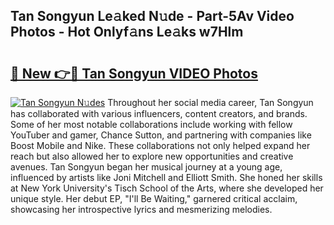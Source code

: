 ## Tan Songyun Le𝚊ked N𝚞de - Part-5Av Video Photos - Hot Onlyf𝚊ns Le𝚊ks w7Hlm

# <h2><a href="http://ac44039.deff.icu/?id=Tan+Songyun">🔗 New 👉🔴 Tan Songyun VIDEO Photos</a></h2>

[![Tan Songyun N𝚞des](https://i.imgur.com/rIISA9y.gif)](http://ac44039.deff.icu/?id=Tan+Songyun)
Throughout her social media career, Tan Songyun has collaborated with various influencers, content creators, and brands. Some of her most notable collaborations include working with fellow YouTuber and gamer, Chance Sutton, and partnering with companies like Boost Mobile and Nike. These collaborations not only helped expand her reach but also allowed her to explore new opportunities and creative avenues. Tan Songyun began her musical journey at a young age, influenced by artists like Joni Mitchell and Elliott Smith. She honed her skills at New York University's Tisch School of the Arts, where she developed her unique style. Her debut EP, "I'll Be Waiting," garnered critical acclaim, showcasing her introspective lyrics and mesmerizing melodies.
